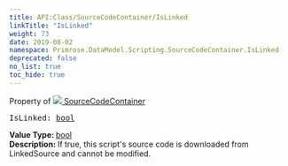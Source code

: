 ```yaml
---
title: API:Class/SourceCodeContainer/IsLinked
linkTitle: "IsLinked"
weight: 73
date: 2019-08-02
namespace: Primrose.DataModel.Scripting.SourceCodeContainer.IsLinked
deprecated: false
no_list: true
toc_hide: true
---
```

Property of <a href="/docs/api-reference/Class/SourceCodeContainer"><img src="/icons/silk/default.png"/>&nbsp;SourceCodeContainer</a>
<pre class="method-declaration">
IsLinked: <a class="type" href="/docs/api-reference/System/Primitives#boolean">bool</a></pre>
<b>Value Type: </b>
<a class="type" href="/docs/api-reference/System/Primitives#boolean">bool</a>
<br/>
<b>Description: </b>
If true, this script's source code is downloaded from LinkedSource and cannot be modified.

